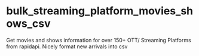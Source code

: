 # bulk_streaming_platform_movies_shows_csv
Get movies and shows information for over 150+ OTT/ Streaming Platforms from rapidapi. Nicely format new arrivals into csv 
